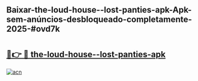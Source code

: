 ## Baixar-the-loud-house--lost-panties-apk-Apk-sem-anúncios-desbloqueado-completamente-2025-#ovd7k

# <h2><a href="https://ainizakaria.my?title=the-loud-house--lost-panties-apk&ref=22M">🔗👉 🔴 the-loud-house--lost-panties-apk</a></h2>

[![acn](https://github.com/user-attachments/assets/0f9c940e-d8b0-45ae-aac7-cd30a18b3e1c)](https://ainizakaria.my?title=the-loud-house--lost-panties-apk&ref=22M)

